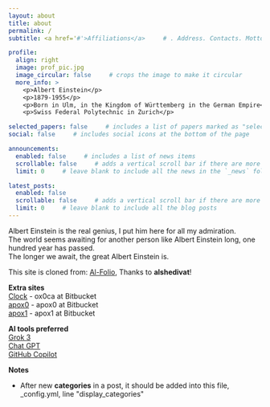 ```yaml
---
layout: about
title: about
permalink: /
subtitle: <a href='#'>Affiliations</a>     # . Address. Contacts. Motto. Etc.

profile:
  align: right
  image: prof_pic.jpg
  image_circular: false     # crops the image to make it circular
  more_info: >
    <p>Albert Einstein</p>
    <p>1879-1955</p>
    <p>Born in Ulm, in the Kingdom of Württemberg in the German Empire</p>
    <p>Swiss Federal Polytechnic in Zurich</p>

selected_papers: false     # includes a list of papers marked as "selected={true}"
social: false     # includes social icons at the bottom of the page

announcements:
  enabled: false     # includes a list of news items
  scrollable: false     # adds a vertical scroll bar if there are more than 3 news items
  limit: 0     # leave blank to include all the news in the `_news` folder

latest_posts:
  enabled: false
  scrollable: false     # adds a vertical scroll bar if there are more than 3 new posts items
  limit: 0     # leave blank to include all the blog posts
---
```


Albert Einstein is the real genius, I put him here for all my admiration.  
The world seems awaiting for another person like Albert Einstein long, one hundred year has passed.  
The longer we await, the great Albert Einstein is.

This site is cloned from: [Al-Folio](https://github.com/alshedivat/al-folio), Thanks to **alshedivat**!



**Extra sites**  
[Clock](https://ox0ca.bitbucket.io/) - ox0ca at Bitbucket  
[apox0](https://apox0.bitbucket.io/) - apox0 at Bitbucket  
[apox1](https://apox1.bitbucket.io/) - apox1 at Bitbucket  

**AI tools preferred**  
[Grok 3](https://grok.com/)  
[Chat GPT](https://chatgpt.com/)  
[GitHub Copilot](https://github.com/copilot)  

**Notes**  
+ After new **categories** in a post, it should be added into this file, _config.yml, line "display_categories"

